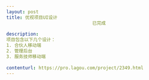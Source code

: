 ```yaml
---                
layout: post       
title: 优视项目UI设计
                                已完成
           
description: 
项目包含以下几个设计：
1. 合伙人移动端
2. 管理后台
3. 服务技师移动端
     
contenturl: https://pro.lagou.com/project/2349.html      
---                 
```

